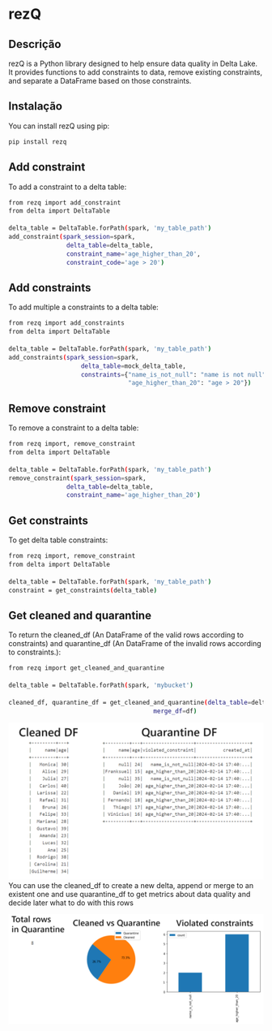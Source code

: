 # rezQ

## Descrição

rezQ is a Python library designed to help ensure data quality in Delta Lake. It provides functions to add constraints to data, remove existing constraints, and separate a DataFrame based on those constraints.

## Instalação
You can install rezQ using pip:

```bash
pip install rezq

```
## Add constraint
To add a constraint to a delta table:
```bash
from rezq import add_constraint
from delta import DeltaTable

delta_table = DeltaTable.forPath(spark, 'my_table_path')
add_constraint(spark_session=spark,
                delta_table=delta_table,
                constraint_name='age_higher_than_20',
                constraint_code='age > 20')
```

## Add constraints
To add multiple a constraints to a delta table:
```bash
from rezq import add_constraints
from delta import DeltaTable

delta_table = DeltaTable.forPath(spark, 'my_table_path')
add_constraints(spark_session=spark,
                    delta_table=mock_delta_table,
                    constraints={"name_is_not_null": "name is not null",
                                 "age_higher_than_20": "age > 20"})
```
## Remove constraint
To remove a constraint to a delta table:
```bash
from rezq import, remove_constraint
from delta import DeltaTable

delta_table = DeltaTable.forPath(spark, 'my_table_path')
remove_constraint(spark_session=spark,
                delta_table=delta_table,
                constraint_name='age_higher_than_20')
```
## Get constraints
To get delta table constraints:
```bash
from rezq import, remove_constraint
from delta import DeltaTable

delta_table = DeltaTable.forPath(spark, 'my_table_path')
constraint = get_constraints(delta_table)
```

## Get cleaned and quarantine
To return the cleaned_df (An DataFrame of the valid rows according to constraints)
and quarantine_df (An DataFrame of the invalid rows according to constraints.):
```bash
from rezq import get_cleaned_and_quarantine

delta_table = DeltaTable.forPath(spark, 'mybucket')

cleaned_df, quarantine_df = get_cleaned_and_quarantine(delta_table=delta_table,
                                        merge_df=df)

```
![alt text](https://raw.githubusercontent.com/marcorezende/rezq/main/images/example.png)
You can use the cleaned_df to create a new delta, append or merge to an existent one
and use quarantine_df to get metrics about data quality and decide later what to do
with this rows

![alt text](https://raw.githubusercontent.com/marcorezende/rezq/main/images/chart.png)
